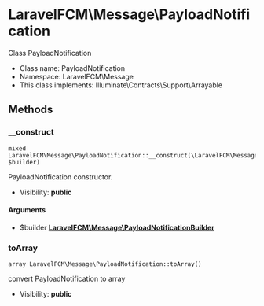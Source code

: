 LaravelFCM\Message\PayloadNotification
===============

Class PayloadNotification




* Class name: PayloadNotification
* Namespace: LaravelFCM\Message
* This class implements: Illuminate\Contracts\Support\Arrayable






Methods
-------


### __construct

    mixed LaravelFCM\Message\PayloadNotification::__construct(\LaravelFCM\Message\PayloadNotificationBuilder $builder)

PayloadNotification constructor.



* Visibility: **public**


#### Arguments
* $builder **[LaravelFCM\Message\PayloadNotificationBuilder](LaravelFCM-Message-PayloadNotificationBuilder.md)**



### toArray

    array LaravelFCM\Message\PayloadNotification::toArray()

convert PayloadNotification to array



* Visibility: **public**



